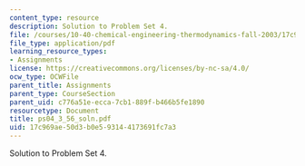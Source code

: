 ```yaml
---
content_type: resource
description: Solution to Problem Set 4.
file: /courses/10-40-chemical-engineering-thermodynamics-fall-2003/17c969ae50d3b0e593144173691fc7a3_ps04_3_56_soln.pdf
file_type: application/pdf
learning_resource_types:
- Assignments
license: https://creativecommons.org/licenses/by-nc-sa/4.0/
ocw_type: OCWFile
parent_title: Assignments
parent_type: CourseSection
parent_uid: c776a51e-ecca-7cb1-889f-b466b5fe1890
resourcetype: Document
title: ps04_3_56_soln.pdf
uid: 17c969ae-50d3-b0e5-9314-4173691fc7a3
---
```

Solution to Problem Set 4.